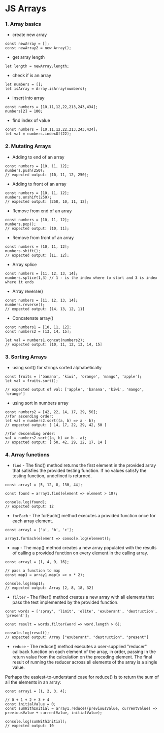 # JS Arrays

### 1. Array basics

- create new array

```
const newArray = [];
const newArray2 = new Array();
```

- get array length

```
let length = newArray.length;
```

- check if is an array 

```
let numbers = [];
let isArray = Array.isArray(numbers);
```

- insert into array

```
const numbers = [10,11,12,22,213,243,434];
numbers[2] = 100;
```

- find index of value

```
const numbers = [10,11,12,22,213,243,434];
let val = numbers.indexOf(22);
```

### 2. Mutating Arrays

- Adding to end of an array

```
const numbers = [10, 11, 12];
numbers.push(250);
// expected output: [10, 11, 12, 250];
```

- Adding to front of an array

```
const numbers = [10, 11, 12];
numbers.unshift(250);
// expected output: [250, 10, 11, 12];
```

- Remove from end of an array

```
const numbers = [10, 11, 12];
numbers.pop();
// expected output: [10, 11];
```

- Remove from front of an array

```
const numbers = [10, 11, 12];
numbers.shift();
// expected output: [11, 12];
```

- Array splice

```
const numbers = [11, 12, 13, 14];
numbers.splice(1,3) // 1 - is the index where to start and 3 is index where it ends
```

- Array reverse()

```
const numbers = [11, 12, 13, 14];
numbers.reverse();
// expected output: [14, 13, 12, 11]
```

- Concatenate array()

```
const numbers1 = [10, 11, 12];
const numbers2 = [13, 14, 15];

let val = numbers1.concat(numbers2);
// expected output: [10, 11, 12, 13, 14, 15]
```

### 3. Sorting Arrays

- using sort() for strings sorted alphabetically

```
const fruits = ['banana', 'kiwi', 'orange', 'mango', 'apple'];
let val = fruits.sort();

// expected output of val: ['apple', 'banana', 'kiwi', 'mango', 'orange']
```

- using sort in numbers array
```
const numbers2 = [42, 22, 14, 17, 29, 50];
//for ascending order:
let val = numbers2.sort((a, b) => a - b);
// expected output: [ 14, 17, 22, 29, 42, 50 ]

//for descending order:
val = numbers2.sort((a, b) => b - a);
// expected output: [ 50, 42, 29, 22, 17, 14 ]

```

### 4. Array functions

 - `find` - The find() method returns the first element in the provided array that satisfies the provided testing function. If no values satisfy the testing function, undefined is returned. 
```
const array1 = [5, 12, 8, 130, 44];

const found = array1.find(element => element > 10);

console.log(found);
// expected output: 12
```

 - `forEach` - The forEach() method executes a provided function once for each array element. 

```
const array1 = ['a', 'b', 'c'];

array1.forEach(element => console.log(element));

```

 - `map` - The map() method creates a new array populated with the results of calling a provided function on every element in the calling array. 

 ```
 const array1 = [1, 4, 9, 16];

// pass a function to map
const map1 = array1.map(x => x * 2);

console.log(map1);
// expected output: Array [2, 8, 18, 32]
 
 ```

- `filter` - The filter() method creates a new array with all elements that pass the test implemented by the provided function.

```
const words = ['spray', 'limit', 'elite', 'exuberant', 'destruction', 'present'];

const result = words.filter(word => word.length > 6);

console.log(result);
// expected output: Array ["exuberant", "destruction", "present"]
```

- `reduce` - The reduce() method executes a user-supplied "reducer" callback function on each element of the array, in order, passing in the return value from the calculation on the preceding element. The final result of running the reducer across all elements of the array is a single value. 

Perhaps the easiest-to-understand case for reduce() is to return the sum of all the elements in an array:

```
const array1 = [1, 2, 3, 4];

// 0 + 1 + 2 + 3 + 4
const initialValue = 0;
const sumWithInitial = array1.reduce((previousValue, currentValue) => previousValue + currentValue, initialValue);

console.log(sumWithInitial);
// expected output: 10
```
